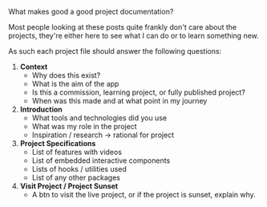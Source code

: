 What makes good a good project documentation? 

Most people looking at these posts quite frankly don't care about the projects, they're either here to see what I can do or to learn something new.

As such each project file should answer the following questions:

1. **Context**
	- Why does this exist? 
	- What is the aim of the app
	- Is this a commission, learning project, or fully published project?
	-  When was this made and at what point in my journey 
2. **Introduction** 
	- What tools and technologies did you use
	- What was my role in the project
	- Inspiration / research -> rational for project
3. **Project Specifications**
	- List of features with videos
	- List of embedded interactive components
	- Lists of hooks / utilities used
	- List of any other packages
4. **Visit Project / Project Sunset**
	- A btn to visit the live project, or if the project is sunset, explain why.